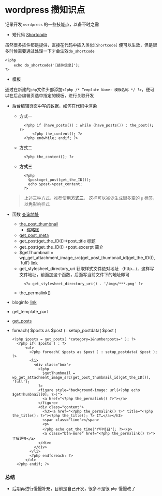 # wordpress 攒知识点

记录开发 `wordpress` 的一些技能点，以备不时之需

+ 短代码 [Shortcode](https://blog.wpjam.com/article/wordpress-shortcode/)

虽然很多插件都是提供，直接在代码中插入类似`[Shortcode]` 便可以生效，但是很多时候需要通过处理一下才会生效`do_shortcode`

```
<?php
    echo do_shortcode('[插件信息]');
?>
```

+ 模板

通过在新建的`php`文件头部添加`<?php /* Template Name: 模板名称 */ ?>`，便可以在后台编辑页选中指定的模板，进行关联开发

+ 后台编辑页面中写的数据，如何在代码中渲染

  - 方式一
    ```
      <?php if (have_posts()) : while (have_posts()) : the_post(); ?>
          <?php the_content(); ?>
      <?php endwhile; endif; ?>
    ```
  - 方式二
    ```
      <?php the_content(); ?>
    ```
  - **方式三**
    ```
      <?php 
        $post=get_post(get_the_ID());
        echo $post->post_content;
      ?>
    ```  
  > 上述三种方式，推荐使用**方式三**， 这样可以减少生成很多空的 `p` 标签，以免影响样式

+ 函数 [查询地址](https://blog.wpjam.com/article/wp-template-cheatsheet/)
  + [the_post_thumbnail](https://developer.wordpress.org/reference/functions/the_post_thumbnail/)
    - [缩略图](https://blog.wpjam.com/function_reference/the_post_thumbnail/)
  + [get_post_meta](https://blog.wpjam.com/function_reference/get_post_meta/)
  + get_post(get_the_ID())->post_title  标题
  + get_post(get_the_ID())->post_excerpt  简介
  + $getThumbnail = wp_get_attachment_image_src(get_post_thumbnail_id(get_the_ID()), 'full')  [link](https://blog.wpjam.com/m/get_post_thumbnail_url/)
  + get_stylesheet_directory_uri 获取样式文件绝对地址 （http...)，这样写文件地址，前面加这个函数，后面写当前文件下的地址即可
    ```
      <?= get_stylesheet_directory_uri() . '/imgs/***.png' ?>
    ```
  + the_permalink()
+ bloginfo [link](https://blog.wpjam.com/article/wp-template-cheatsheet/)
+ get_template_part
+ [get_posts](https://blog.wpjam.com/m/speed-up-wordpress-wp_query-and-query_posts-functions/)
+ foreach( $posts as $post ) : setup_postdata( $post )
  ```
  <?php $posts = get_posts( "category=1&numberposts=" ); ?>  
    <?php if( $posts ) : ?>  
        <ul>
          <?php foreach( $posts as $post ) : setup_postdata( $post ); ?>  
          <li>
            <div class="box">
              <?php 
                $getThumbnail = wp_get_attachment_image_src(get_post_thumbnail_id(get_the_ID()), 'full');
              ?>
              <figure style="background-image: url(<?php echo $getThumbnail[0]; ?>)">
                <a href="<?php the_permalink() ?>"></a>
              </figure>
              <div class="content">
                <h3><a href="<?php the_permalink() ?>" title="<?php the_title(); ?>"><?php the_title(); ?> IT…</a></h3>
                <span class="line"></span>
                <p>
                <?php echo get_the_time('Y年Mj日'); ?></p>
                <a class="btn-more" href="<?php the_permalink() ?>">了解更多</a>
              </div>
            </div>
          </li>
          <?php endforeach; ?> 
        </ul>
    <?php endif; ?>
    ```
### 总结
+ 后期再进行慢慢补充，目前是自己开发，很多不是很 `php` 慢慢改了